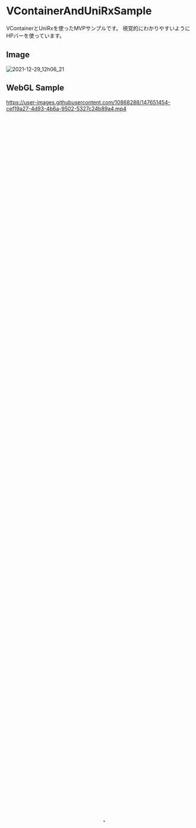 # VContainerAndUniRxSample
VContainerとUniRxを使ったMVPサンプルです。
視覚的にわかりやすいようにHPバーを使っています。

## Image
![2021-12-29_12h06_21](https://user-images.githubusercontent.com/10868288/147623662-1572bdca-dc86-4400-89e0-bc59c69cd95c.gif)


## WebGL Sample

https://user-images.githubusercontent.com/10868288/147651454-cef19a27-4d93-4b6a-9502-5327c24b89a4.mp4
<video preload="none" autoplay loop muted playsinline poster="LINK.jpg" width="100%" height="100%">
    <source src="https://user-images.githubusercontent.com/10868288/147651454-cef19a27-4d93-4b6a-9502-5327c24b89a4.mp4" type="video/mp4">
</video>

https://went5.github.io/VContainerAndUniRxSample/
